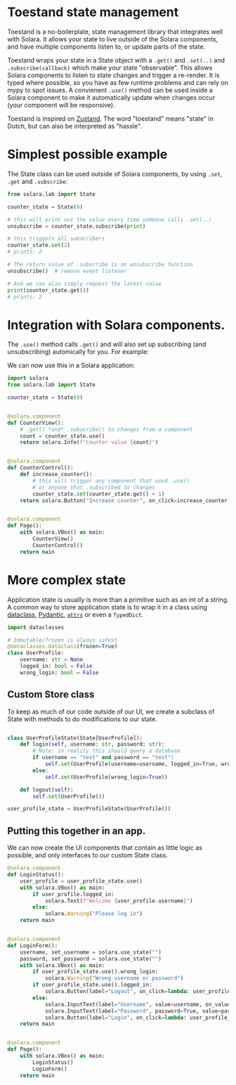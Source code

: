 # Toestand state management

Toestand is a no-boilerplate, state management library that integrates well with Solara. It allows your state to live outside of the Solara components, and have multiple components listen to, or update parts of the state.

Toestand wraps your state in a State object with a `.get()` and `.set(..)` and `.subscribe(callback)` which make your state "observable". This allows Solara components to listen to state changes and trigger a re-render. It is typed where possible, so you have as few runtime problems and can rely on mypy to spot issues.
A convienent `.use()` method can be used inside a Solara component to make it automatically update when changes occur (your component will be responsive).

Toestand is inspired on [Zustand](https://github.com/pmndrs/zustand).  The word "toestand" means "state" in Dutch, but can also be interpreted as "hassle".

# Simplest possible example

The State class can be used outside of Solara components, by using `.set`, `.get` and `.subscribe`:

```py
from solara.lab import State

counter_state = State(0)

# this will print out the value every time someone calls .set(..)
unsubscribe = counter_state.subscribe(print)

# this triggers all subscribers
counter_state.set(2)
# prints: 2

# The return value of .subscribe is an unsubscribe function
unsubscribe()  # remove event listener

# And we can also simply request the latest value
print(counter_state.get())
# prints: 2
```

# Integration with Solara components.

The `.use()` method calls `.get()` and will also set up subscribing (and unsubscribing) automically for you. For example:

We can now use this in a Solara application:

```python
import solara
from solara.lab import State

counter_state = State(0)


@solara.component
def CounterView():
    # .get() *and* .subscribe() to changes from a component
    count = counter_state.use()
    return solara.Info(f"Counter value {count}")


@solara.component
def CounterControl():
    def increase_counter():
        # this will trigger any component that used .use()
        # or anyone that .subscribed to changes
        counter_state.set(counter_state.get() + 1)
    return solara.Button("Increase counter", on_click=increase_counter)


@solara.component
def Page():
    with solara.VBox() as main:
        CounterView()
        CounterControl()
    return main
```

# More complex state

Application state is usually is more than a primitive such as an int of a string.
A common way to store application state is to wrap it in a class using [dataclass](https://docs.python.org/3/library/dataclasses.html), [Pydantic](https://pydantic-docs.helpmanual.io/), [`attrs`](https://www.attrs.org/en/stable/) or even a `TypedDict`.

```python
import dataclasses

# Immutable/frozen is always safest
@dataclasses.dataclass(frozen=True)
class UserProfile:
    username: str = None
    logged_in: bool = False
    wrong_login: bool = False

```

## Custom Store class

To keep as much of our code outside of our UI, we create a subclass of State with methods to do modifications to our state.

```python

class UserProfileState(State[UserProfile]):
    def login(self, username: str, password: str):
        # Note: in reality this should query a database
        if username == "test" and password == "test":
            self.set(UserProfile(username=username, logged_in=True, wrong_login=False))
        else:
            self.set(UserProfile(wrong_login=True))

    def logout(self):
        self.set(UserProfile())

user_profile_state = UserProfileState(UserProfile())
```


## Putting this together in an app.

We can now create the UI components that contain as little logic as possible, and only interfaces to our custom State class.

```python
@solara.component
def LoginStatus():
    user_profile = user_profile_state.use()
    with solara.VBox() as main:
        if user_profile.logged_in:
            solara.Text(f"Welcome {user_profile.username}")
        else:
            solara.Warning("Please log in")
    return main


@solara.component
def LoginForm():
    username, set_username = solara.use_state("")
    password, set_password = solara.use_state("")
    with solara.VBox() as main:
        if user_profile_state.use().wrong_login:
            solara.Warning("Wrong username or password")
        if user_profile_state.use().logged_in:
            solara.Button(label="Logout", on_click=lambda: user_profile_state.logout())
        else:
            solara.InputText(label="Username", value=username, on_value=set_username)
            solara.InputText(label="Password", password=True, value=password, on_value=set_password)
            solara.Button(label="Login", on_click=lambda: user_profile_state.login(username, password))
    return main


@solara.component
def Page():
    with solara.VBox() as main:
        LoginStatus()
        LoginForm()
    return main
```


<!-- # Advanced

Changing the state can be done calling a method on the store:

```py
@react.component
def Controls1():
    return sol.Button("add bear", on_click=bear_store.increase_population)
```

Using the special `setter/fields` combination:
```py
@react.component
def Controls2a():
    return sol.IntSlider("set bear", on_value=bear_store.setter(bear_store.fields.count))
```
*Note that the "setter + fields" method may look a bit odd, but the only way we generate a type safe setter due to type limitations in Python*


Or simply using a lambda+update:
```py
@react.component
def Controls2a():
    return sol.FloatSlider("set bear", on_value=lambda value: bear_store.update(count=value))

```

# Storage

In the previous example `bear_store` is a global variable, however, when running in the Solara server, each `connection` (e.g. each browser tab) will have it's own state, nothing is shared by default. This means each user/browser tab will have its own `BearState.count` value.
Outside of the Solara server (e.g. in a Jupyter environment), there is only a single state, since there are no multiple users.

If you do want to have a single shared state (currently only a worker/process scope is supported), use a different storage scope.

```py
import solara.scope

bear_store = BearStore(bear_state, storage=solara.scope.worker)
```

# Complete working example

This example can be copy pasted and should work using `$ solara run app.py`

```py
import dataclasses

import react_ipywidgets as react

import solara as sol
from solara.toestand import Store


@dataclasses.dataclass(frozen=True)
class BearState:
    type: str
    count: int


class BearStore(Store[BearState]):
    def increase_population(self):
        self.update(count=self.get().count + 1)


bear_state_initial = BearState(type="brown", count=2)
bear_store = BearStore(bear_state_initial)


@react.component
def BearCounter():
    bear_count = bear_store.use(lambda bear: bear.count)
    return sol.Info(f"{bear_count} bears around here")


@react.component
def Controls():
    return sol.Button("add bear", on_click=bear_store.increase_population)


@react.component
def App():
    with sol.VBox() as main:
        BearCounter()
        Controls()
    return main


app = App()
```

TODO: solara try link -->
